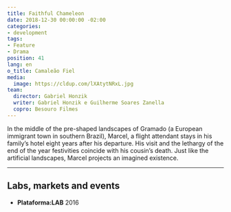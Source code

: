 ```yaml
---
title: Faithful Chameleon
date: 2018-12-30 00:00:00 -02:00
categories:
- development
tags:
- Feature
- Drama
position: 41
lang: en
o_title: Camaleão Fiel
media:
  image: https://cldup.com/lXAtytNRxL.jpg
team:
  director: Gabriel Honzik
  writer: Gabriel Honzik e Guilherme Soares Zanella
  copro: Besouro Filmes
---
```


In the middle of the pre-shaped landscapes of Gramado (a European immigrant town in southern Brazil), Marcel, a flight attendant stays in his family’s hotel eight years after his departure. His visit and the lethargy of the end of the year festivities coincide with his cousin’s death. Just like the artificial landscapes, Marcel projects an imagined existence.

---

## Labs, markets and events
* **Plataforma:LAB** 2016
